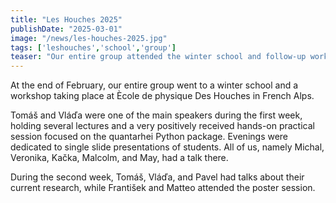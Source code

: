 ```yaml
---
title: "Les Houches 2025"
publishDate: "2025-03-01"
image: "/news/les-houches-2025.jpg"
tags: ['leshouches','school','group']
teaser: "Our entire group attended the winter school and follow-up workshop in Les Houches (FR)."
---
```


At the end of February, our entire group went to a winter school and a workshop taking place at Ècole de physique Des Houches in French Alps. 

Tomáš and Vláďa were one of the main speakers during the first week, holding several lectures and a very positively received hands-on practical session focused on the quantarhei Python package. Evenings were dedicated to single slide presentations of students. All of us, namely Michal, Veronika, Kačka, Malcolm, and May, had a talk there.

During the second week, Tomáš, Vláďa, and Pavel had talks about their current research, while František and Matteo attended the poster session.
